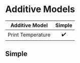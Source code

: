 # Additive Models

| Additive Model           | Simple |
|------------------------|:----------------:|
| Print Temperature         | :heavy_check_mark:|


## Simple